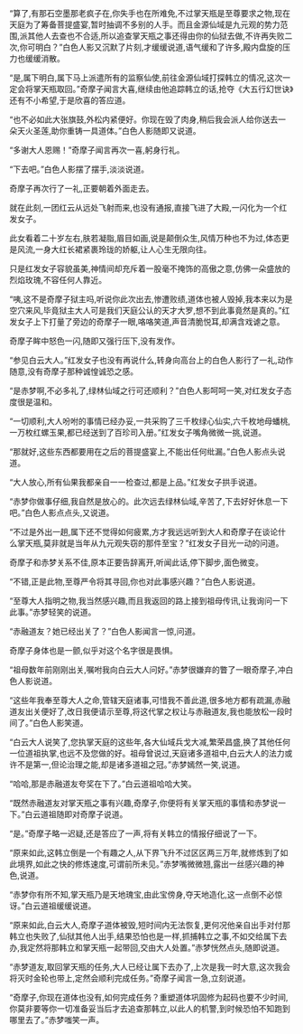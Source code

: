 
“算了,有那石空墨那老疯子在,你失手也在所难免,不过掌天瓶是至尊要求之物,现在天庭为了筹备菩提盛宴,暂时抽调不多别的人手。而且金源仙域是九元观的势力范围,派其他人去查也不合适,所以追查掌天瓶之事还得由你的仙狱去做,不许再失败二次,你可明白？”白色人影又沉默了片刻,才缓缓说道,语气缓和了许多,殿内盘旋的压力也缓缓消散。

“是,属下明白,属下马上派遣所有的监察仙使,前往金源仙域打探韩立的情况,这次一定会将掌天瓶取回。”奇摩子闻言大喜,继续由他追踪韩立的话,抢夺《大五行幻世诀》还有不小希望,于是欣喜的答应道。

“也不必如此大张旗鼓,外松内紧便好。你现在毁了肉身,稍后我会派人给你送去一朵天火圣莲,助你重铸一具道体。”白色人影随即又说道。

“多谢大人恩赐！”奇摩子闻言再次一喜,躬身行礼。

“下去吧。”白色人影摆了摆手,淡淡说道。

奇摩子再次行了一礼,正要朝着外面走去。

就在此刻,一团红云从远处飞射而来,也没有通报,直接飞进了大殿,一闪化为一个红发女子。

此女看着二十岁左右,肤若凝脂,眉目如画,说是颠倒众生,风情万种也不为过,体态更是风流,一身大红长裙紧裹玲珑的娇躯,让人心生无限向往。

只是红发女子容貌虽美,神情间却充斥着一股毫不掩饰的高傲之意,仿佛一朵盛放的烈焰玫瑰,不容任何人靠近。

“咦,这不是奇摩子狱主吗,听说你此次出去,惨遭败绩,道体也被人毁掉,我本来以为是空穴来风,毕竟狱主大人可是我们天庭公认的天才大罗,想不到此事竟然是真的。”红发女子上下打量了旁边的奇摩子一眼,咯咯笑道,声音清脆悦耳,却满含戏谑之意。

奇摩子眸中怒色一闪,随即又强行压下,没有发作。

“参见白云大人。”红发女子也没有再说什么,转身向高台上的白色人影行了一礼,动作随意,没有奇摩子那种诚惶诚恐之感。

“是赤梦啊,不必多礼了,绿林仙域之行可还顺利？”白色人影呵呵一笑,对红发女子态度很是温和。

“一切顺利,大人吩咐的事情已经办妥,一共采购了三千枚绿心仙实,六千枚地母蟠桃,一万枚红螺玉果,都已经送到了百珍司入册。”红发女子嘴角微微一挑,说道。

“那就好,这些东西都要用在之后的菩提盛宴上,不能出任何纰漏。”白色人影点头说道。

“大人放心,所有仙果我都亲自一一检查过,都是上品。”红发女子拱手说道。

“赤梦你做事仔细,我自然是放心的。此次远去绿林仙域,辛苦了,下去好好休息一下吧。”白色人影点点头,又说道。

“不过是外出一趟,属下还不觉得如何疲累,方才我远远听到大人和奇摩子在谈论什么掌天瓶,莫非就是当年从九元观失窃的那件至宝？”红发女子目光一动的问道。

奇摩子和赤梦关系不佳,原本正要告辞离开,听闻此话,停下脚步,面色微变。

“不错,正是此物,至尊严令将其寻回,你也对此事感兴趣？”白色人影说道。

“至尊大人指明之物,我当然感兴趣,而且我返回的路上接到祖母传讯,让我询问一下此事。”赤梦轻笑的说道。

“赤融道友？她已经出关了？”白色人影闻言一惊,问道。

奇摩子身体也是一颤,似乎对这个名字很是畏惧。

“祖母数年前刚刚出关,嘱咐我向白云大人问好。”赤梦很嫌弃的瞥了一眼奇摩子,冲白色人影说道。

“这些年我奉至尊大人之命,管辖天庭诸事,可惜我不善此道,很多地方都有疏漏,赤融道友出关便好了,改日我便请示至尊,将这代掌之权让与赤融道友,我也能放松一段时间了。”白色人影笑道。

“白云大人说笑了,您执掌天庭的这些年,各大仙域兵戈大减,繁荣昌盛,换了其他任何一位道祖执掌,也远不及您做的好。祖母曾说过,天庭诸多道祖中,白云大人的法力或许不是第一,但论治理之能,却是诸多道祖之冠。”赤梦嫣然一笑,说道。

“哈哈,那是赤融道友夸奖在下了。”白云道祖哈哈大笑。

“既然赤融道友对掌天瓶之事有兴趣,奇摩子,你便将有关掌天瓶的事情和赤梦说一下。”白云道祖随即对奇摩子说道。

“是。”奇摩子略一迟疑,还是答应了一声,将有关韩立的情报仔细说了一下。

“原来如此,这韩立倒是一个有趣之人,从下界飞升不过区区两三万年,就修炼到了如此境界,如此之快的修炼速度,可谓前所未见。”赤梦嘴微微翘,露出一丝感兴趣的神色,说道。

“赤梦你有所不知,掌天瓶乃是天地瑰宝,由此宝傍身,夺天地造化,这一点倒不必惊讶。”白云道祖缓缓说道。

“原来如此,白云大人,奇摩子道体被毁,短时间内无法恢复,更何况他亲自出手对付那韩立也失败了,仙狱其他人出手,结果恐怕也是一样,抓捕韩立之事,不如交给属下去办,我定然将那韩立和掌天瓶一起带回,交由大人处置。”赤梦恍然点头,随即说道。

“赤梦道友,取回掌天瓶的任务,大人已经让属下去办了,上次是我一时大意,这次我会将灭时金轮也带上,定然会顺利完成任务。”奇摩子闻言一急,立刻说道。

“奇摩子,你现在道体也没有,如何完成任务？重塑道体巩固修为起码也要不少时间,你莫非要等你一切准备妥当后才去追查那韩立,以此人的机警,到时候恐怕不知跑到哪里去了。”赤梦嗤笑一声。